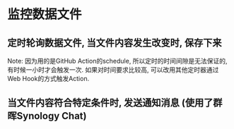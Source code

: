 # 监控数据文件
## 定时轮询数据文件, 当文件内容发生改变时, 保存下来
Note: 因为用的是GitHub Action的schedule, 所以定时的时间间隙是无法保证的, 有时候一小时才会触发一次. 如果对时间要求比较高, 可以改用其他定时器通过Web Hook的方式触发Action.
## 当文件内容符合特定条件时, 发送通知消息 (使用了群晖Synology Chat)
